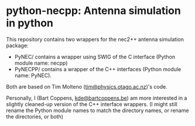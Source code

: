 # python-necpp: Antenna simulation in python

This repository contains two wrappers for the nec2++ antenna simulation package:

* PyNEC/ contains a wrapper using SWIG of the C interface (Python module name: necpp)
* PyNECPP/ contains a wrapper of the C++ interfaces (Python module name: PyNEC).

Both are based on Tim Molteno (tim@physics.otago.ac.nz)'s code.

Personally, I (Bart Coppens, kde@bartcoppens.be) am more interested in a slightly cleaned-up version of the C++ interface wrappers. (I might still rename the Python module names to match the directory names, or rename the directories, or both)
